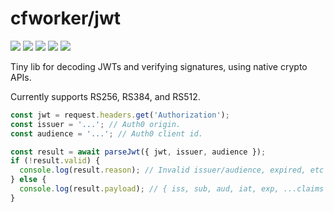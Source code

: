 # cfworker/jwt

![](https://badgen.net/bundlephobia/minzip/@cfworker/jwt)
![](https://badgen.net/bundlephobia/min/@cfworker/jwt)
![](https://badgen.net/bundlephobia/dependency-count/@cfworker/jwt)
![](https://badgen.net/bundlephobia/tree-shaking/@cfworker/jwt)
![](https://badgen.net/npm/types/@cfworker/jwt?icon=typescript)

Tiny lib for decoding JWTs and verifying signatures, using native crypto APIs.

Currently supports RS256, RS384, and RS512.

```js
const jwt = request.headers.get('Authorization');
const issuer = '...'; // Auth0 origin.
const audience = '...'; // Auth0 client id.

const result = await parseJwt({ jwt, issuer, audience });
if (!result.valid) {
  console.log(result.reason); // Invalid issuer/audience, expired, etc
} else {
  console.log(result.payload); // { iss, sub, aud, iat, exp, ...claims }
}
```
